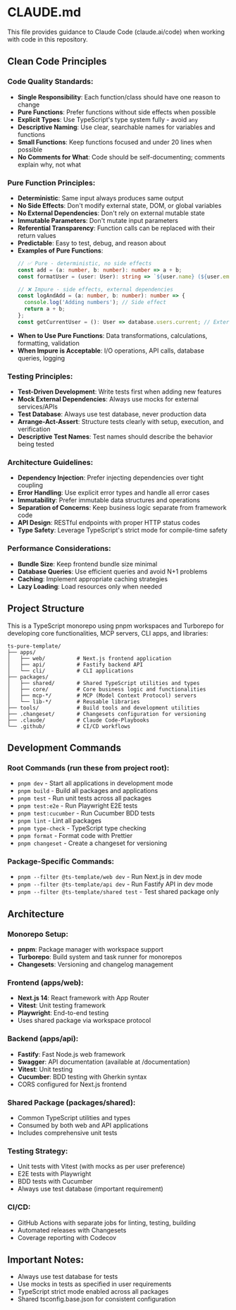 # CLAUDE.md

This file provides guidance to Claude Code (claude.ai/code) when working with code in this repository.

## Clean Code Principles

### Code Quality Standards:
- **Single Responsibility**: Each function/class should have one reason to change
- **Pure Functions**: Prefer functions without side effects when possible
- **Explicit Types**: Use TypeScript's type system fully - avoid `any`
- **Descriptive Naming**: Use clear, searchable names for variables and functions
- **Small Functions**: Keep functions focused and under 20 lines when possible
- **No Comments for What**: Code should be self-documenting; comments explain why, not what

### Pure Function Principles:
- **Deterministic**: Same input always produces same output
- **No Side Effects**: Don't modify external state, DOM, or global variables
- **No External Dependencies**: Don't rely on external mutable state
- **Immutable Parameters**: Don't mutate input parameters
- **Referential Transparency**: Function calls can be replaced with their return values
- **Predictable**: Easy to test, debug, and reason about
- **Examples of Pure Functions**:
  ```typescript
  // ✅ Pure - deterministic, no side effects
  const add = (a: number, b: number): number => a + b;
  const formatUser = (user: User): string => `${user.name} (${user.email})`;

  // ❌ Impure - side effects, external dependencies
  const logAndAdd = (a: number, b: number): number => {
    console.log('Adding numbers'); // Side effect
    return a + b;
  };
  const getCurrentUser = (): User => database.users.current; // External dependency
  ```
- **When to Use Pure Functions**: Data transformations, calculations, formatting, validation
- **When Impure is Acceptable**: I/O operations, API calls, database queries, logging

### Testing Principles:
- **Test-Driven Development**: Write tests first when adding new features
- **Mock External Dependencies**: Always use mocks for external services/APIs
- **Test Database**: Always use test database, never production data
- **Arrange-Act-Assert**: Structure tests clearly with setup, execution, and verification
- **Descriptive Test Names**: Test names should describe the behavior being tested

### Architecture Guidelines:
- **Dependency Injection**: Prefer injecting dependencies over tight coupling
- **Error Handling**: Use explicit error types and handle all error cases
- **Immutability**: Prefer immutable data structures and operations
- **Separation of Concerns**: Keep business logic separate from framework code
- **API Design**: RESTful endpoints with proper HTTP status codes
- **Type Safety**: Leverage TypeScript's strict mode for compile-time safety

### Performance Considerations:
- **Bundle Size**: Keep frontend bundle size minimal
- **Database Queries**: Use efficient queries and avoid N+1 problems
- **Caching**: Implement appropriate caching strategies
- **Lazy Loading**: Load resources only when needed

## Project Structure

This is a TypeScript monorepo using pnpm workspaces and Turborepo for developing core functionalities, MCP servers, CLI apps, and libraries:

```
ts-pure-template/
├── apps/
│   ├── web/          # Next.js frontend application
│   ├── api/          # Fastify backend API
│   └── cli/          # CLI applications
├── packages/
│   ├── shared/       # Shared TypeScript utilities and types
│   ├── core/         # Core business logic and functionalities
│   ├── mcp-*/        # MCP (Model Context Protocol) servers
│   └── lib-*/        # Reusable libraries
├── tools/            # Build tools and development utilities
├── .changeset/       # Changesets configuration for versioning
├── .claude/          # Claude Code-Playbooks
└── .github/          # CI/CD workflows
```

## Development Commands

### Root Commands (run these from project root):
- `pnpm dev` - Start all applications in development mode
- `pnpm build` - Build all packages and applications
- `pnpm test` - Run unit tests across all packages
- `pnpm test:e2e` - Run Playwright E2E tests
- `pnpm test:cucumber` - Run Cucumber BDD tests
- `pnpm lint` - Lint all packages
- `pnpm type-check` - TypeScript type checking
- `pnpm format` - Format code with Prettier
- `pnpm changeset` - Create a changeset for versioning

### Package-Specific Commands:
- `pnpm --filter @ts-template/web dev` - Run Next.js in dev mode
- `pnpm --filter @ts-template/api dev` - Run Fastify API in dev mode
- `pnpm --filter @ts-template/shared test` - Test shared package only

## Architecture

### Monorepo Setup:
- **pnpm**: Package manager with workspace support
- **Turborepo**: Build system and task runner for monorepos
- **Changesets**: Versioning and changelog management

### Frontend (apps/web):
- **Next.js 14**: React framework with App Router
- **Vitest**: Unit testing framework
- **Playwright**: End-to-end testing
- Uses shared package via workspace protocol

### Backend (apps/api):
- **Fastify**: Fast Node.js web framework
- **Swagger**: API documentation (available at /documentation)
- **Vitest**: Unit testing
- **Cucumber**: BDD testing with Gherkin syntax
- CORS configured for Next.js frontend

### Shared Package (packages/shared):
- Common TypeScript utilities and types
- Consumed by both web and API applications
- Includes comprehensive unit tests

### Testing Strategy:
- Unit tests with Vitest (with mocks as per user preference)
- E2E tests with Playwright
- BDD tests with Cucumber
- Always use test database (important requirement)

### CI/CD:
- GitHub Actions with separate jobs for linting, testing, building
- Automated releases with Changesets
- Coverage reporting with Codecov

## Important Notes:
- Always use test database for tests
- Use mocks in tests as specified in user requirements
- TypeScript strict mode enabled across all packages
- Shared tsconfig.base.json for consistent configuration
